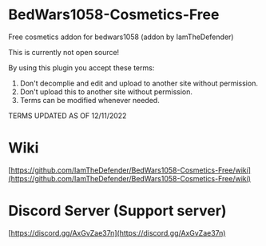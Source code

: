 # BedWars1058-Cosmetics-Free
Free cosmetics addon for bedwars1058 (addon by IamTheDefender)

This is currently not open source!

By using this plugin you accept these terms:

1. Don't decomplie and edit and upload to another site without permission.
2. Don't upload this to another site without permission.
3. Terms can be modified whenever needed.

TERMS UPDATED AS OF 12/11/2022

# Wiki
[https://github.com/IamTheDefender/BedWars1058-Cosmetics-Free/wiki](https://github.com/IamTheDefender/BedWars1058-Cosmetics-Free/wiki)

# Discord Server (Support server)
[https://discord.gg/AxGvZae37n](https://discord.gg/AxGvZae37n)

